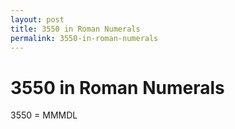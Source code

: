 ```yaml
---
layout: post
title: 3550 in Roman Numerals
permalink: 3550-in-roman-numerals
---
```


# 3550 in Roman Numerals

3550 = MMMDL
